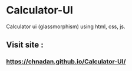 # Calculator-UI
Calculator ui (glassmorphism) using html, css, js.
## Visit site :
### https://chnadan.github.io/Calculator-UI/
